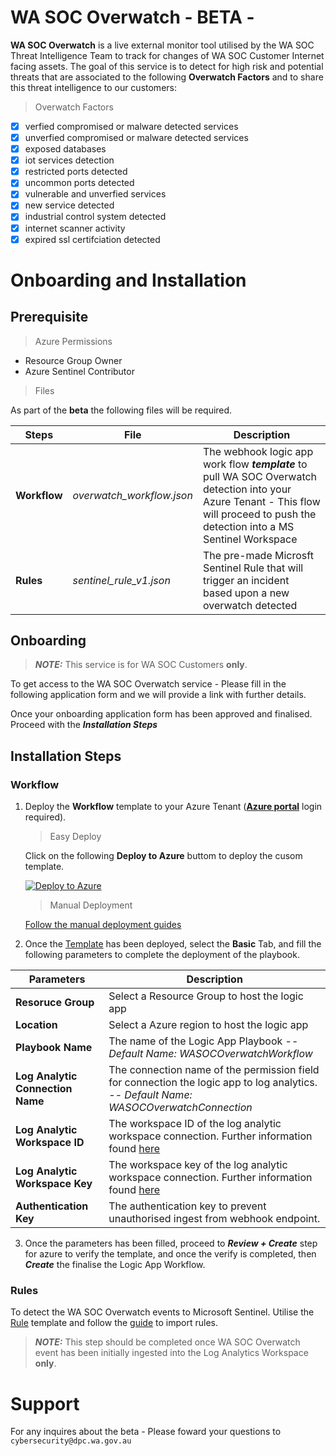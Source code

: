 # WA SOC Overwatch - BETA - 

**WA SOC Overwatch** is a live external monitor tool utilised by the WA SOC Threat Intelligence Team to track for changes of WA SOC Customer Internet facing assets. The goal of this service is to detect for high risk and potential threats that are associated to the following **Overwatch Factors** and to share this threat intelligence to our customers:

> Overwatch Factors
- [x] verfied compromised or malware detected services
- [x] unverfied compromised or malware detected services
- [x] exposed databases
- [x] iot services detection
- [x] restricted ports detected
- [x] uncommon ports detected
- [x] vulnerable and unverfied services
- [x] new service detected
- [x] industrial control system detected
- [x] internet scanner activity
- [x] expired ssl certifciation detected

# Onboarding and Installation

## Prerequisite 

> Azure Permissions
- Resource Group Owner
- Azure Sentinel Contributor

> Files

As part of the **beta** the following files will be required.

|Steps | File  | Description |
|----------- | ------------- | ------------- |
| **Workflow** | _overwatch_workflow.json_ | The webhook logic app work flow **_template_** to pull WA SOC Overwatch detection into your Azure Tenant - This flow will proceed to push the detection into a MS Sentinel Workspace |
| **Rules** | _sentinel_rule_v1.json_ | The pre-made Microsft Sentinel Rule that will trigger an incident based upon a new overwatch detected |

## Onboarding

> **_NOTE:_** This service is for WA SOC Customers **only**.

To get access to the WA SOC Overwatch service - Please fill in the following application form and we will provide a link with further details. 

Once your onboarding application form has been approved and finalised. Proceed with the _**Installation Steps**_ 

## Installation Steps

### Workflow

1. Deploy the **Workflow** template to your Azure Tenant ([**Azure portal**](https://portal.azure.com/) login required).

    > Easy Deploy

    Click on the following **Deploy to Azure** buttom to deploy the cusom template.

    [![Deploy to Azure](https://aka.ms/deploytoazurebutton)](https://portal.azure.com/#create/Microsoft.Template/uri/https%3A%2F%2Fraw.githubusercontent.com%2Fwagov%2Foverwatch%2Fmain%2Fdeployment%2Foverwatch_workflow.json)

    > Manual Deployment 

    [Follow the manual deployment guides](https://github.com/wagov/azure-guides/blob/main/guides/azure-custom-templates.md)

2. Once the [Template](/deployment/overwatch_workflow.json) has been deployed, select the **Basic** Tab, and fill the following parameters to complete the deployment of the playbook.

 | Parameters  | Description |
| ------------- | ------------- |
| **Resoruce Group** | Select a Resource Group to host the logic app  |
| **Location** | Select a Azure region to host the logic app  |
| **Playbook Name** | The name of the Logic App Playbook -- _Default Name: WASOCOverwatchWorkflow_  |
| **Log Analytic Connection Name** | The connection name of the permission field for connection the logic app to log analytics. -- _Default Name: WASOCOverwatchConnection_ |
| **Log Analytic Workspace ID** | The workspace ID of the log analytic workspace connection. Further information found [here](https://github.com/wagov/azure-guides/blob/main/guides/log-analytic-ID-and-keys.md)  |
| **Log Analytic Workspace Key** | The workspace key of the log analytic workspace connection. Further information found [here](https://github.com/wagov/azure-guides/blob/main/guides/log-analytic-ID-and-keys.md) |
| **Authentication Key** | The authentication key to prevent unauthorised ingest from webhook endpoint. |

3. Once the parameters has been filled, proceed to _**Review + Create**_ step for azure to verify the template, and once the verify is completed, then _**Create**_ the finalise the Logic App Workflow.

### Rules

To detect the WA SOC Overwatch events to Microsoft Sentinel. Utilise the [Rule](/deployment/sentinel_rule_v1.json) template and follow the [guide](https://docs.microsoft.com/en-us/azure/sentinel/import-export-analytics-rules#import-rules) to import rules.

> **_NOTE:_** This step should be completed once WA SOC Overwatch event has been initially ingested into the Log Analytics Workspace **only**.

# Support

For any inquires about the beta - Please foward your questions to `cybersecurity@dpc.wa.gov.au`


